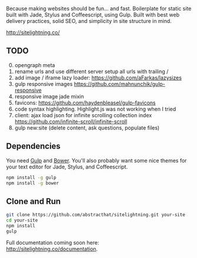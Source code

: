 Because making websites should be fun... and fast. Boilerplate for static site built with Jade, Stylus and Coffeescript, using Gulp. Built with best web delivery practices, solid SEO, and simplicity in site structure in mind.

http://sitelightning.co/

## TODO
0. opengraph meta
0. rename urls and use different server setup all urls with trailing /
0. add image / iframe lazy loader: https://github.com/aFarkas/lazysizes 
0. gulp responsive images https://github.com/mahnunchik/gulp-responsive
0. responsive image jade mixin
0. favicons: https://github.com/haydenbleasel/gulp-favicons
0. code syntax highlighting. Highlight.js was not working when I tried
0. client: ajax load json for infinite scrolling collection index https://github.com/infinite-scroll/infinite-scroll
0. gulp new:site (delete content, ask questions, populate files)

## Dependencies
You need [Gulp](http://gulpjs.com/) and [Bower](http://bower.io/). You'll also probably want some nice themes for your text editor for Jade, Stylus, and Coffeescript.

```bash
npm install -g gulp
npm install -g bower
```

## Clone and Run

```bash
git clone https://github.com/abstracthat/sitelightning.git your-site
cd your-site
npm install
gulp
```

Full documentation coming soon here: http://sitelightning.co/documentation.
